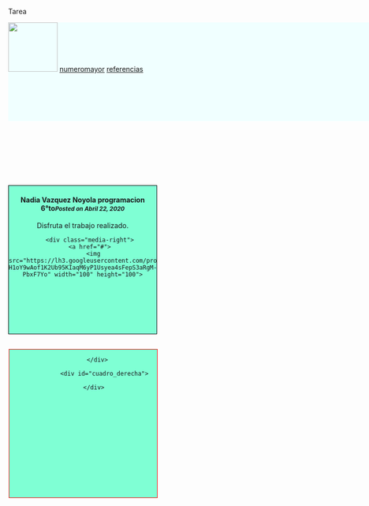 <html>

<head>

<tittle>Tarea</tittle>

</head>

<style>


  
.contenedor{


        text-aling: center;


        background-color: AZURE;


        height: 200px;
        
 
        width: 1000px;
        

        float: left;



}
   .contenedor2{

        text-aling: center;
        background: AZURE;

        height: 800px;
        
        width: 1000px;
}

#cuadro_izquierda{
 
   background-color: AQUAMARINE;
   
   border: 1px solid black;
    float: left;

    height: 300px;
    text-align: center;
 
   width: 300px;
    margin-right: 20px;
  
  margin-top: 130px;

}
 #cuadro_centro {
    background-color: AQUAMARINE;
    border: 1px solid red;
    height: 300px;
    text-align: center;
    width: 300px;
    float: left;
    margin-right: 20px;
    margin-top: 130px;
}

#cuadro_derecha {
    background-color: AQUAMARINE;
    border: 1px solid blue;
    float: right;
    height: 300px;
    text-align: center;
    width: 300px;
    float: left;
    margin-top: 130px;
}
</style>

<body>

<div class="contenedor">
     
        
<img src="https://37l6no3yibdh3i9pro2isljk-wpengine.netdna-ssl.com/wp-content/uploads/2017/09/oie_30144137iJGmGE90.gif" width="100" height="100">
<a href="obtenernumeromayor.html">numeromayor</a>
<a href="referencias.html">referencias</a>



</div>

         
        <div class="contenedor2">

<div id="contenido">
 <div id="cuadro_izquierda">
  <div class="media-body">
     <h4 class="media-heading">Nadia Vazquez Noyola
programacion 6°to<small><i>Posted on Abril 22, 2020</i></small></h4>
     <p>Disfruta el trabajo realizado.</p>
     </div>

        <div class="media-right">
        <a href="#">
          <img src="https://lh3.googleusercontent.com/proxy/1gNMg3SBL44fZegHR6PCqvk_L5lA99wf4AYZXPHAcVrzHDJJ60fnMngN5qn_bKsV9PVN6FCs5lZeE-H1oY9wAof1K2Ub95KIaqM6yP1Usyea4sFepS3aRgM-PbxF7Yo" width="100" height="100">
         
  
<div id="cuadro_centro">
		
			</div>

     			<div id="cuadro_derecha">
		
			</div>	

</body>
</html>

